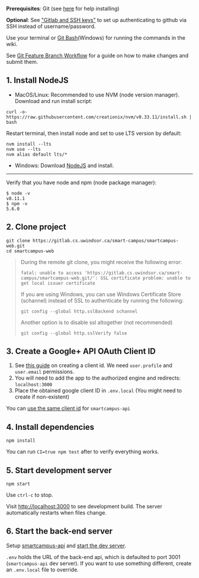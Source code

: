 **Prerequisites**: Git (see [here](https://www.atlassian.com/git/tutorials/install-git) for help installing)

**Optional**: See ["Gitlab and SSH keys"](https://docs.gitlab.com/ee/ssh/) to set up authenticating to github via SSH instead of username/password.

Use your terminal or [Git Bash](https://gitforwindows.org/)(Windows) for running the commands in the wiki.

See [Git Feature Branch Workflow](https://www.atlassian.com/git/tutorials/comparing-workflows/feature-branch-workflow) for a guide on how to make changes and submit them.

## 1. Install NodeJS
* MacOS/Linux: Recommended to use NVM (node version manager). Download and run install script:
```
curl -o- https://raw.githubusercontent.com/creationix/nvm/v0.33.11/install.sh | bash
```
Restart terminal, then install node and set to use LTS version by default:
```
nvm install --lts
nvm use --lts
nvm alias default lts/*
```

* Windows: Download [NodeJS](https://nodejs.org/en/download/) and install.

***

Verify that you have node and npm (node package manager):
```
$ node -v
v8.11.1
$ npm -v
5.6.0
```

## 2. Clone project
```
git clone https://gitlab.cs.uwindsor.ca/smart-campus/smartcampus-web.git
cd smartcampus-web
```

> During the remote git clone, you might receive the following error:
> ```
> fatal: unable to access 'https://gitlab.cs.uwindsor.ca/smart-campus/smartcampus-web.git/': SSL certificate problem: unable to get local issuer certificate
> ```
> If you are using Windows, you can use Windows Certificate Store (schannel) instead of SSL to authenticate by running the following:
> ```
> git config --global http.sslBackend schannel
> ```
> Another option is to disable ssl altogether (not recommended)
> ```
> git config --global http.sslVerify false
> ```

## 3. Create a Google+ API OAuth Client ID

1. See [this guide](https://chimpgroup.com/knowledgebase/google-plus-api-keys/) on creating a client id. We need `user.profile` and `user.email` permissions. 
1. You will need to add the app to the authorized engine and redirects: `localhost:3000`
1. Place the obtained google client ID in `.env.local` (You might need to create if non-existent)

You can [use the same client id](https://gitlab.cs.uwindsor.ca/smart-campus/smartcampus-api/wikis/Developer-Setup#4-create-a-google-api-oauth-client-id) for `smartcampus-api`

## 4. Install dependencies
```
npm install
```

You can run `CI=true npm test` after to verify everything works.

## 5. Start development server
```
npm start
```
Use `ctrl-c` to stop. 

Visit [http://localhost:3000](http://localhost:3000) to see development build. The server automatically restarts when files change.

## 6. Start the back-end server

Setup [smartcampus-api](https://gitlab.cs.uwindsor.ca/smart-campus/smartcampus-api) and [start the dev server](https://gitlab.cs.uwindsor.ca/smart-campus/smartcampus-api/wikis/Developer-Setup#6-start-development-server).

`.env` holds the URL of the back-end api, which is defaulted to port 3001 (`smartcampus-api` dev server). If you want to use something different, create an `.env.local` file to override.
